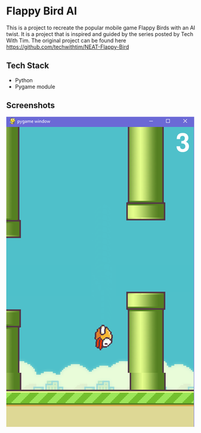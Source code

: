 # Flappy Bird AI
This is a project to recreate the popular mobile game Flappy Birds with an AI twist. It is a project that is inspired and guided by the series posted by Tech With Tim. The original project can be found here https://github.com/techwithtim/NEAT-Flappy-Bird

## Tech Stack
- Python
- Pygame module

## Screenshots
![Game Screenshot](https://github.com/EltonK888/Flappy_Bird_AI/blob/master/screenshots/game%20screen.PNG)

